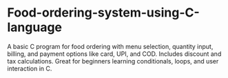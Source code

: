 # Food-ordering-system-using-C-language
A basic C program for food ordering with menu selection, quantity input, billing, and payment options like card, UPI, and COD. Includes discount and tax calculations. Great for beginners learning conditionals, loops, and user interaction in C.
